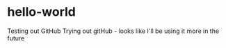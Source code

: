 # hello-world
Testing out GitHub
Trying out gitHub - looks like I'll be using it more in the future
